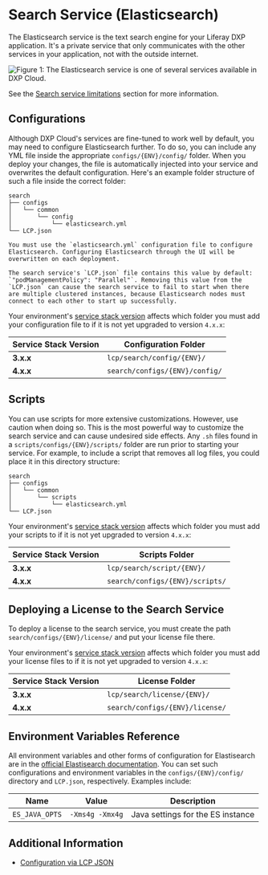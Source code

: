 # Search Service (Elasticsearch)

The Elasticsearch service is the text search engine for your Liferay DXP application. It's a private service that only communicates with the other services in your application, not with the outside internet.

![Figure 1: The Elasticsearch service is one of several services available in DXP Cloud.](./search-service/images/01.png)

See the [Search service limitations](../reference/platform-limitations.md#search-service) section for more information.

## Configurations

Although DXP Cloud's services are fine-tuned to work well by default, you may need to configure Elasticsearch further. To do so, you can include any YML file inside the appropriate `configs/{ENV}/config/` folder. When you deploy your changes, the file is automatically injected into your service and overwrites the default configuration. Here's an example folder structure of such a file inside the correct folder:

    search
    ├── configs
    │   └── common
    │       └── config
    │           └── elasticsearch.yml
    └── LCP.json

```{important}
You must use the `elasticsearch.yml` configuration file to configure Elasticsearch. Configuring Elasticsearch through the UI will be overwritten on each deployment.
```

```{warning}
The search service's `LCP.json` file contains this value by default: `"podManagementPolicy": "Parallel"`. Removing this value from the `LCP.json` can cause the search service to fail to start when there are multiple clustered instances, because Elasticsearch nodes must connect to each other to start up successfully.
```

Your environment's [service stack version](../reference/understanding-service-stack-versions.md) affects which folder you must add your configuration file to if it is not yet upgraded to version `4.x.x`:

| **Service Stack Version** | **Configuration Folder** |
| --- | --- |
| **3.x.x** | `lcp/search/config/{ENV}/` |
| **4.x.x** | `search/configs/{ENV}/config/` |

## Scripts

You can use scripts for more extensive customizations. However, use caution when doing so. This is the most powerful way to customize the search service and can cause undesired side effects. Any `.sh` files found in a `scripts/configs/{ENV}/scripts/` folder are run prior to starting your service. For example, to include a script that removes all log files, you could place it in this directory structure:

    search
    ├── configs
    │   └── common
    │       └── scripts
    │           └── elasticsearch.yml
    └── LCP.json

Your environment's [service stack version](../reference/understanding-service-stack-versions.md) affects which folder you must add your scripts to if it is not yet upgraded to version `4.x.x`:

| **Service Stack Version** | **Scripts Folder** |
| --- | --- |
| **3.x.x** | `lcp/search/script/{ENV}/` |
| **4.x.x** | `search/configs/{ENV}/scripts/` |

## Deploying a License to the Search Service

To deploy a license to the search service, you must create the path `search/configs/{ENV}/license/` and put your license file there.

Your environment's [service stack version](../reference/understanding-service-stack-versions.md) affects which folder you must add your license files to if it is not yet upgraded to version `4.x.x`:

| **Service Stack Version** | **License Folder** |
| --- | --- |
| **3.x.x** | `lcp/search/license/{ENV}/` |
| **4.x.x** | `search/configs/{ENV}/license/` |

## Environment Variables Reference

All environment variables and other forms of configuration for Elastisearch are in the [official Elastisearch documentation](https://www.elastic.co/guide/index.html).
You can set such configurations and environment variables in the `configs/{ENV}/config/` directory and `LCP.json`, respectively. Examples include:

| Name | Value | Description |
| --- | --- | --- |
| `ES_JAVA_OPTS` | `-Xms4g -Xmx4g` | Java settings for the ES instance |

## Additional Information

* [Configuration via LCP JSON](../reference/configuration-via-lcp-json.md)
